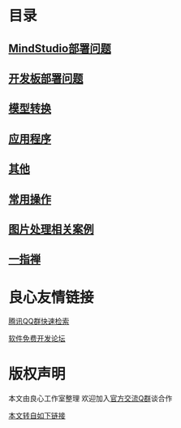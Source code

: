 # 目录
##  [MindStudio部署问题](part1/README.md)
##  [开发板部署问题](part2/README.md)
##  [模型转换](part3/README.md)
##  [应用程序](part4/README.md)
##  [其他](part5/README.md)
##  [常用操作](part6/README.md)
##  [图片处理相关案例](part7/README.md)
##  [一指禅](onefinger_markdown/onefinger-guide.md)





 # 良心友情链接

[腾讯QQ群快速检索](http://u.720life.cn/s/8cf73f7c)

[软件免费开发论坛](http://u.720life.cn/s/bbb01dc0)

# 版权声明 

本文由良心工作室整理 欢迎加入[官方交流Q群](https://u.720life.cn/s/f2316816)谈合作

[本文转自如下链接](http://u.720life.cn/g/2e71d0f0a5c601172267ba20d3a43c6eec437501e70a717cb3c99aae5c86a8f53afdff6cb9a220ea15ada840aaa6d83aab158b5f639e9ac3396258087dc4cd1b)